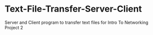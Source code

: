 # Text-File-Transfer-Server-Client
Server and Client program to transfer text files for Intro To Networking Project 2
